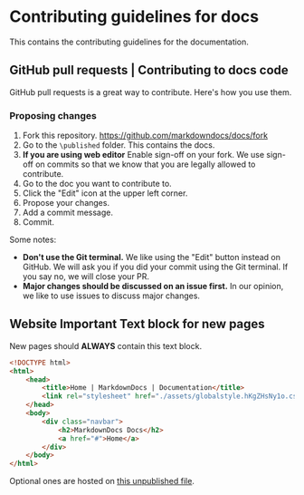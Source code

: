 # Contributing guidelines for docs
This contains the contributing guidelines for the documentation.

## GitHub pull requests | Contributing to docs code
GitHub pull requests is a great way to contribute. Here's how you use them.

### Proposing changes
1. Fork this repository. <https://github.com/markdowndocs/docs/fork>
2. Go to the `\published` folder. This contains the docs.
3. **If you are using web editor** Enable sign-off on your fork. We use sign-off on commits so that we know that you are legally allowed to contribute.
4. Go to the doc you want to contribute to.
5. Click the "Edit" icon at the upper left corner.
6. Propose your changes.
7. Add a commit message.
8. Commit.

Some notes:

- **Don't use the Git terminal.** We like using the "Edit" button instead on GitHub. We will ask you if you did your commit using the Git terminal. If you say no, we will close your PR.
- **Major changes should be discussed on an issue first.** In our opinion, we like to use issues to discuss major changes.


## Website Important Text block for new pages
New pages should **ALWAYS** contain this text block.

```html
<!DOCTYPE html>
<html>
    <head>
        <title>Home | MarkdownDocs | Documentation</title>
        <link rel="stylesheet" href="./assets/globalstyle.hKgZHsNy1o.css">
    </head>
    <body>
        <div class="navbar">
            <h2>MarkdownDocs Docs</h2>
            <a href="#">Home</a>
        </div>
    </body>
</html>
```

Optional ones are hosted on [this unpublished file](./unpublished/text-blocks.md).
